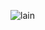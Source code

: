 ![lain](https://user-images.githubusercontent.com/14170562/186528770-dd634528-e9e5-49e8-b25a-ebf12504842e.gif)
